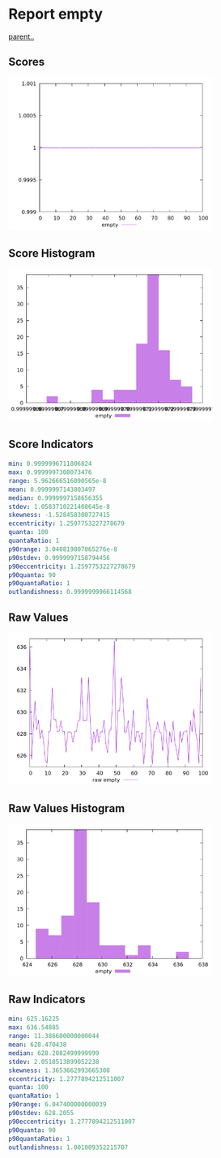 # Report empty

[parent..](./..)  


## Scores

![score](./score.png)  

## Score Histogram

![hist](./hist.png)  

## Score Indicators

```yaml
min: 0.9999996711806824
max: 0.9999997308073476
range: 5.962666516090565e-8
mean: 0.9999997143803497
median: 0.9999997158656355
stdev: 1.0583710221408645e-8
skewness: -1.528458300727415
eccentricity: 1.2597753227278679
quanta: 100
quantaRatio: 1
p90range: 3.040819807065276e-8
p90stdev: 0.9999997158794456
p90eccentricity: 1.2597753227278679
p90quanta: 90
p90quantaRatio: 1
outlandishness: 0.9999999966114568

```

## Raw Values

![raw](./raw.png)  

## Raw Values Histogram

![raw hist](./raw_hist.png)  

## Raw Indicators

```yaml
min: 625.16225
max: 636.54885
range: 11.386600000000044
mean: 628.470438
median: 628.2082499999999
stdev: 2.0518513899052238
skewness: 1.3653662993665308
eccentricity: 1.2777894212511007
quanta: 100
quantaRatio: 1
p90range: 6.047400000000039
p90stdev: 628.2055
p90eccentricity: 1.2777894212511007
p90quanta: 90
p90quantaRatio: 1
outlandishness: 1.001009352215707

```

<style>
  img {
    max-width: 80%;
  }
</style>
      

